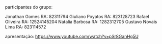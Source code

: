 participantes do grupo:

Jonathan Gomes RA: 82311794
Giuliano Poyatos RA: 823128723
Rafael Oliveira  RA: 12524145204
Natalia Barbosa RA: 1282312705
Gustavo Novais Lima RA: 823114572

apresentação: https://www.youtube.com/watch?v=pSr8GanHg5U

